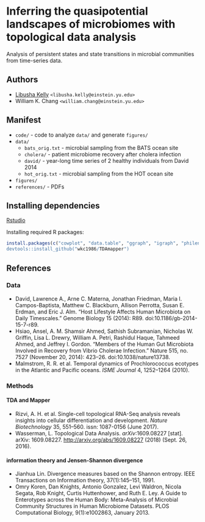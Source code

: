 # Inferring the quasipotential landscapes of microbiomes with topological data analysis

Analysis of persistent states and state transitions in microbial communities from time-series data.

## Authors
* [Libusha Kelly](http://www.einstein.yu.edu/faculty/13827/libusha-kelly/) `<libusha.kelly@einstein.yu.edu>`
* William K. Chang `<william.chang@einstein.yu.edu>`

## Manifest
* `code/` - code to analyze `data/` and generate `figures/`
* `data/`
    * `bats_orig.txt` - microbial sampling from the BATS ocean site
    * `cholera/` - patient microbiome recovery after cholera infection
    * `david/` - year-long time series of 2 healthy individuals from David 2014
    * `hot_orig.txt` - microbial sampling from the HOT ocean site
* `figures/`
* `references/` - PDFs

## Installing dependencies

[Rstudio](http://rstudio.com)

Installing required R packages:

```r
install.packages(c("cowplot", "data.table", "ggraph", "igraph", "philentropy", "tidygraph", tidyverse"))
devtools::install_github("wkc1986/TDAmapper")
```


## References

### Data
- David, Lawrence A., Arne C. Materna, Jonathan Friedman, Maria I. Campos-Baptista, Matthew C. Blackburn, Allison Perrotta, Susan E. Erdman, and Eric J. Alm. “Host Lifestyle Affects Human Microbiota on Daily Timescales.” Genome Biology 15 (2014): R89. doi:10.1186/gb-2014-15-7-r89.
- Hsiao, Ansel, A. M. Shamsir Ahmed, Sathish Subramanian, Nicholas W. Griffin, Lisa L. Drewry, William A. Petri, Rashidul Haque, Tahmeed Ahmed, and Jeffrey I. Gordon. “Members of the Human Gut Microbiota Involved in Recovery from Vibrio Cholerae Infection.” Nature 515, no. 7527 (November 20, 2014): 423–26. doi:10.1038/nature13738.
- Malmstrom, R. R. et al. Temporal dynamics of Prochlorococcus ecotypes in the Atlantic and Pacific oceans. *ISME Journal* 4, 1252–1264 (2010).


### Methods

#### TDA and Mapper
- Rizvi, A. H. et al. Single-cell topological RNA-Seq analysis reveals insights into cellular differentiation and development. *Nature Biotechnology* 35, 551–560. issn: 1087-0156 (June 2017).
- Wasserman, L. Topological Data Analysis. *arXiv*:1609.08227 [stat]. arXiv: 1609.08227. http://arxiv.org/abs/1609.08227 (2018) (Sept. 26, 2016).

#### information theory and Jensen-Shannon divergence
* Jianhua Lin. Divergence measures based on the Shannon entropy. IEEE Transactions on Information theory, 37(1):145–151, 1991.
* Omry Koren, Dan Knights, Antonio Gonzalez, Levi Waldron, Nicola Segata, Rob Knight, Curtis Huttenhower, and Ruth E. Ley. A Guide to Enterotypes across the Human Body: Meta-Analysis of Microbial Community Structures in Human Microbiome Datasets. PLOS Computational Biology, 9(1):e1002863, January 2013.

